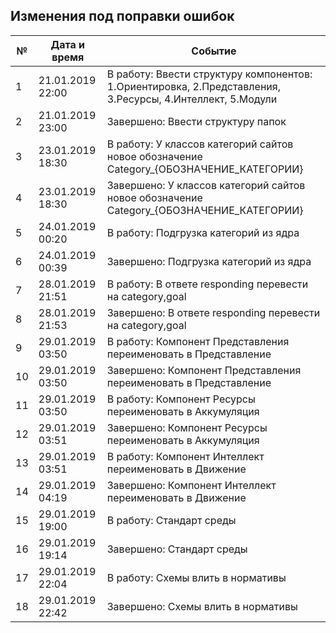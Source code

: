 ## Изменения под поправки ошибок

| № | Дата и время | Событие
 ------------- | ------------- | ------------- | 
| 1 | 21.01.2019 22:00 | В работу: Ввести структуру компонентов: 1.Ориентировка, 2.Представления, 3.Ресурсы, 4.Интеллект, 5.Модули
| 2 | 21.01.2019 23:00 | Завершено: Ввести структуру папок
| 3 | 23.01.2019 18:30 | В работу: У классов категорий сайтов новое обозначение Category_{ОБОЗНАЧЕНИЕ_КАТЕГОРИИ}
| 4 | 23.01.2019 18:30 | Завершено: У классов категорий сайтов новое обозначение Category_{ОБОЗНАЧЕНИЕ_КАТЕГОРИИ}
| 5 | 24.01.2019 00:20 | В работу: Подгрузка категорий из ядра
| 6 | 24.01.2019 00:39 | Завершено: Подгрузка категорий из ядра
| 7 | 28.01.2019 21:51 | В работу: В ответе responding перевести на category,goal
| 8 | 28.01.2019 21:53 | Завершено: В ответе responding перевести на category,goal
| 9 | 29.01.2019 03:50 | В работу: Компонент Представления переименовать в Представление
| 10 | 29.01.2019 03:50 | Завершено: Компонент Представления переименовать в Представление
| 11 | 29.01.2019 03:50 | В работу: Компонент Ресурсы переименовать в Аккумуляция
| 12 | 29.01.2019 03:51 | Завершено: Компонент Ресурсы переименовать в Аккумуляция
| 13 | 29.01.2019 03:51 | В работу: Компонент Интеллект переименовать в Движение
| 14 | 29.01.2019 04:19 | Завершено: Компонент Интеллект переименовать в Движение
| 15 | 29.01.2019 19:00 | В работу: Стандарт среды
| 16 | 29.01.2019 19:14 | Завершено: Стандарт среды
| 17 | 29.01.2019 22:04 | В работу: Схемы влить в нормативы
| 18 | 29.01.2019 22:42 | Завершено: Схемы влить в нормативы


